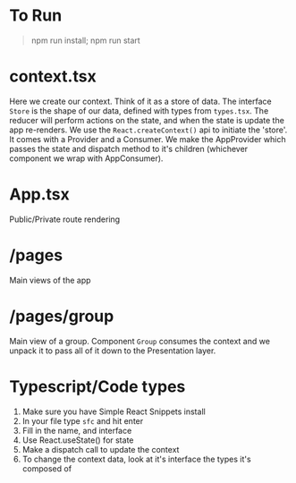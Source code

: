 # To Run
> npm run install; npm run start

# context.tsx
Here we create our context. Think of it as a store of data. The interface `Store` is the shape of our data, defined with types from `types.tsx`. The reducer will perform actions on the state, and when the state is update the app re-renders. We use the `React.createContext()` api to initiate the 'store'. It comes with a Provider and a Consumer. We make the AppProvider which passes the state and dispatch method to it's children (whichever component we wrap with AppConsumer).

# App.tsx
Public/Private route rendering

# /pages
Main views of the app

# /pages/group
Main view of a group. Component `Group` consumes the context and we unpack it to pass all of it down to the Presentation layer.

# Typescript/Code types
1. Make sure you have Simple React Snippets install
2. In your file type `sfc` and hit enter
3. Fill in the name, and interface
4. Use React.useState() for state
5. Make a dispatch call to update the context
6. To change the context data, look at it's interface the types it's composed of